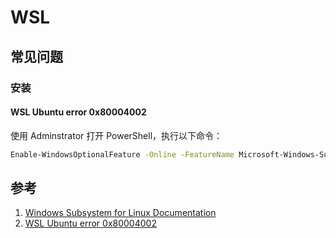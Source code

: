 # WSL

## 常见问题

### 安装

#### WSL Ubuntu error 0x80004002

使用 Adminstrator 打开 PowerShell，执行以下命令：

```sh
Enable-WindowsOptionalFeature -Online -FeatureName Microsoft-Windows-Subsystem-Linux
```

## 参考

1. [Windows Subsystem for Linux Documentation](https://learn.microsoft.com/en-us/windows/wsl/)
2. [WSL Ubuntu error 0x80004002](https://github.com/microsoft/WSL/issues/2851)

